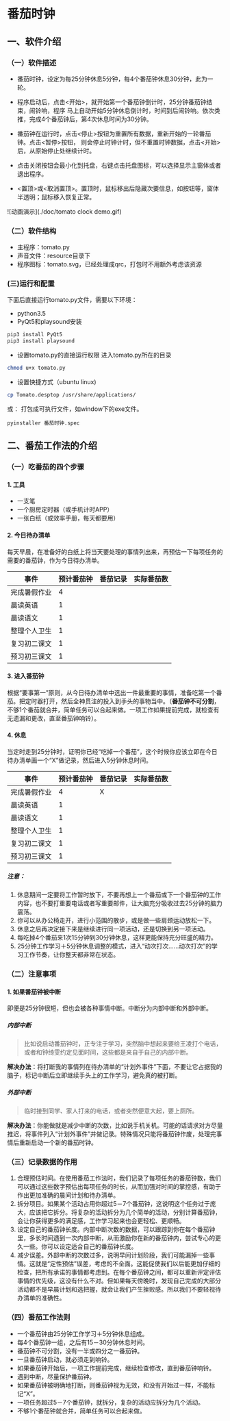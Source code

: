 # 番茄时钟

## 一、软件介绍
### （一）软件描述
- 番茄时钟，设定为每25分钟休息5分钟，每4个番茄钟休息30分钟，此为一轮。

- 程序启动后，点击<开始>，就开始第一个番茄钟倒计时，25分钟番茄钟结束，闹铃响，程序
马上自动开始5分钟休息倒计时，时间到后闹铃响。依次类推，完成4个番茄钟后，第4次休息时间为30分钟。

- 番茄钟在运行时，点击<停止>按钮为重置所有数据，重新开始的一轮番茄钟。点击<暂停>按钮，
则会停止时钟计时，但不重置时钟数据，点击<开始>后，从原始停止处继续计时。

- 点击关闭按钮会最小化到托盘，右键点击托盘图标，可以选择显示主窗体或者退出程序。

- <置顶>或<取消置顶>。置顶时，鼠标移出后隐藏次要信息，如按钮等，窗体半透明；鼠标移入恢复正常。

![动画演示](./doc/tomato clock demo.gif)

### （二）软件结构
- 主程序：tomato.py
- 声音文件：resource目录下
- 程序图标：tomato.svg，已经处理成qrc，打包时不用额外考虑该资源

### (三)运行和配置

下面后直接运行tomato.py文件，需要以下环境：
- python3.5
- PyQt5和playsound安装
```bash
pip3 install PyQt5
pip3 install playsound
```
- 设置tomato.py的直接运行权限
进入tomato.py所在的目录
```bash
chmod u+x tomato.py
```
- 设置快捷方式（ubuntu linux)
```bash
cp Tomato.desptop /usr/share/applications/
```

或：
打包成可执行文件，如window下的exe文件。
```
pyinstaller 番茄时钟.spec
```


## 二、番茄工作法的介绍
### （一）吃番茄的四个步骤
#### 1. 工具
- 一支笔
- 一个厨房定时器（或手机计时APP）
- 一张白纸（或效率手册，每天都要用）
#### 2. 今日待办清单
每天早晨，在准备好的白纸上将当天要处理的事情列出来，再预估一下每项任务的需要的番茄钟，作为今日待办清单。

事件|预计番茄钟|番茄记录|实际番茄数
---|---|---|---
完成暑假作业 | 4 | |
晨读英语 | 1 | |
晨读语文 | 1 | |
整理个人卫生 | 1 | |
复习初二课文 | 1 | |
预习初三课文 | 1 | |
#### 3. 进入番茄钟
根据“要事第一”原则，从今日待办清单中选出一件最重要的事情，准备吃第一个番茄。把定时器打开，然后全神贯注的投入到手头的事物当中。（**番茄钟不可分割**，不够1个番茄就合并，简单任务可以合起来做。一项工作如果提前完成，就检查有无遗漏和更改，直至番茄钟响铃）。
#### 4. 休息
当定时走到25分钟时，证明你已经“吃掉一个番茄”，这个时候你应该立即在今日待办清单画一个“X”做记录，然后进入5分钟休息时间。

事件|预计番茄钟|番茄记录|实际番茄数
---|---|---|---
完成暑假作业 | 4 |X |
晨读英语 | 1 | |
晨读语文 | 1 | |
整理个人卫生 | 1 | |
复习初二课文 | 1 | |
预习初三课文 | 1 | |
##### 注意：
1. 休息期间一定要将工作暂时放下，不要再想上一个番茄或下一个番茄钟的工作内容，也不要打重要电话或者写重要邮件，让大脑充分吸收过去25分钟的脑力震荡。
2. 你可以从办公椅走开，进行小范围的散步，或是做一些肩颈运动放松一下。
3. 休息之后再决定接下来是继续进行同一项活动，还是切换到另一项活动。
4. 每吃掉4个番茄来1次15分钟到30分钟休息，这样更能保持充分旺盛的精力。
5. 25分钟工作学习＋5分钟休息调整的模式，进入“动次打次……动次打次”的学习工作节奏，让你整天都非常在状态。
### （二）注意事项
#### 1. 如果番茄钟被中断
即便是25分钟很短，但也会被各种事情中断。中断分为内部中断和外部中断。
##### 内部中断
> 比如说启动番茄钟时，正专注于学习，突然脑中想起来要给王凌打个电话，或者和钟绮雯约定见面时间，这些都是来自于自己的内部中断。

**解决办法**：将打断我的事情列在待办清单的“计划外事件”下面，不要让它占据我的脑子，标记中断后立即继续手头上的工作学习，避免真的被打断。
##### 外部中断
> 临时接到同学、家人打来的电话，或者突然便意大起，要上厕所。

**解决办法**：你能做就是减少中断的次数，比如说手机关机。可能的话请求对方尽量推迟，将事件列入“计划外事件”并做记录。特殊情况只能将番茄钟作废，处理完事情后重新启动一个新的番茄时钟。

### （三）记录数据的作用
1. 合理预估时间。在使用番茄工作法时，我们记录了每项任务的番茄钟数，我们可以通过这些数字预估出每项任务的时长，从而加强对时间的掌控感，有助于作出更加准确的晨间计划和待办清单。
2. 拆分项目。如果某个活动占用你超过5－7个番茄钟，这说明这个任务过于庞大，应该把它拆分。将复杂的活动拆分为几个简单的活动，分别计算番茄钟，会让你获得更多的满足感，工作学习起来也会更轻松、更顺畅。
3. 设定自己的番茄钟长度。内部中断次数的数据，可以跟踪到你在每个番茄钟里，多长时间遇到一次内部中断，从而激励你在新的番茄钟内，尝试专心的更久一些。你可以设定适合自己的番茄钟长度。
4. 减少误差。外部中断的次数过多，说明早间计划阶段，我们可能漏掉一些事情。这就是“定性预估”误差，考虑的不全面。这能促使我们以后能更加仔细的检查，把所有承诺的事情都考虑到。在每个番茄钟之间，都可以重新评定评估事情的优先级，这没有什么不对。但如果每天傍晚时，发现自己完成的大部分活动都不是早晨计划和选把握，就会让我们产生挫败感。所以我们不要轻视待办清单的准确性。

### （四）番茄工作法则
- 一个番茄钟由25分钟工作学习＋5分钟休息组成。
- 每4个番茄钟一组，之后有15－30分钟休息时间。
- 番茄钟不可分割，没有一半或四分之一番茄钟。
- 一旦番茄钟启动，就必须走到响铃。
- 如果番茄钟开始后，一项工作提前完成，继续检查修改，直到番茄钟响铃。
- 遇到中断，尽量保护番茄钟。
- 如果番茄钟被明确地打断，则番茄钟视为无效，和没有开始过一样，不能标记“X”。
- 一项任务超过5－7个番茄钟，就拆分，复杂的活动应拆分为几个活动。
- 不够1个番茄钟就合并，简单任务可以合起来做。
